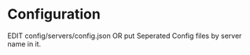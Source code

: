# Configuration

EDIT config/servers/config.json
OR put Seperated Config files by server name in it.

